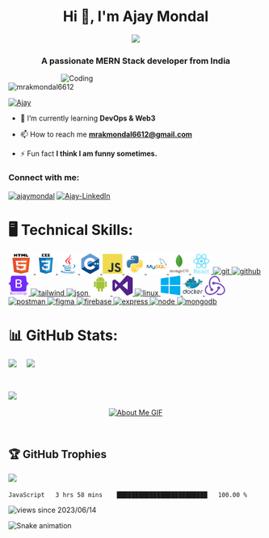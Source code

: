 <!--
**mrakmondal6612/mrakmondal6612** is a ✨ _special_ ✨ repository because its `README.md` (this file) appears on your GitHub profile.

Here are some ideas to get you started:

- 🔭 I’m currently working on ...
- 🌱 I’m currently learning ...
- 👯 I’m looking to collaborate on ...
- 🤔 I’m looking for help with ...
- 💬 Ask me about ...
- 📫 How to reach me: ...
- 😄 Pronouns: ...
- ⚡ Fun fact: ...
-->
<!-- [![MasterHead](https://1.bp.blogspot.com/-7A4WynwLsMw/XbBpCXG8fHI/AAAAAAAAMt4/uOa1bpLskYgrwGbllhSu2SDj_Mig8SXJQCLcBGAsYHQ/s1600/2000_600px.gif)](https://AnkanBera.io) -->




<h1 align="center">Hi 👋, I'm Ajay Mondal</h1>

<p align="center">
  <a href="https://github.com/mrakmondal6612">
    <img src="https://readme-typing-svg.herokuapp.com?color=E22FE4&width=380&height=28&lines=Hi👋+I'm+Ajay+Mondal.....;Nice+To+Meet+You+....&center=true"></a>
</p>

<h3 align="center">A passionate MERN Stack developer from India</h3>
<img align="right" alt="Coding" width="400" src="https://media2.giphy.com/media/2IudUHdI075HL02Pkk/giphy.gif">

<p align="left"> <img src="https://komarev.com/ghpvc/?username=mrakmondal6612&label=Profile%20views&color=0e75b6&style=flat" alt="mrakmondal6612" /> </p>

<p align="left"> <a href="https://www.linkedin.com/in/mr-ak/" target="blank"><img src="https://img.shields.io/twitter/follow/Ajay Mondal?logo=twitter&style=for-the-badge" alt="Ajay" /></a> </p>

- 🌱 I’m currently learning **DevOps & Web3**

- 📫 How to reach me **mrakmondal6612@gmail.com**

- ⚡ Fun fact **I think I am funny sometimes.**

<h3 align="left">Connect with me:</h3>
<p align="left">
<a href="https://twitter.com/" target="blank"><img align="center" src="https://raw.githubusercontent.com/rahuldkjain/github-profile-readme-generator/master/src/images/icons/Social/twitter.svg" alt="ajaymondal" height="30" width="40" /></a>
<a href="https://www.linkedin.com/in/mr-ak/" target="blank"><img align="center" src="https://raw.githubusercontent.com/rahuldkjain/github-profile-readme-generator/master/src/images/icons/Social/linked-in-alt.svg" alt="Ajay-LinkedIn" height="30" width="40" /></a>


    


<!-- <img align="right" alt="coding" width="400" src="https://www.aalpha.net/wp-content/uploads/2020/12/full-stack-development.gif"> -->


    
# 🖥️ Technical Skills:
<div>
<p align="left">
  <a href="https://www.w3schools.com/html/" target="_blank" rel="noreferrer">
    <img src="https://raw.githubusercontent.com/devicons/devicon/master/icons/html5/html5-original-wordmark.svg" alt="html5" width="50" height="40" />
  </a> 
  <a href="https://www.w3schools.com/css/" target="_blank" rel="noreferrer">
    <img src="https://raw.githubusercontent.com/devicons/devicon/master/icons/css3/css3-original-wordmark.svg" alt="css3" width="40" height="40"/>
  </a>
  <a href="https://www.java.com" target="_blank" rel="noreferrer">
    <img src="https://raw.githubusercontent.com/devicons/devicon/master/icons/java/java-original.svg" alt="java" width="40" height="40"/>
  </a>
  <a href="https://www.w3schools.com/cpp/" target="_blank" rel="noreferrer">
    <img src="https://raw.githubusercontent.com/devicons/devicon/master/icons/cplusplus/cplusplus-original.svg" alt="cplusplus" width="40" height="40"/>
  </a>
  <a href="https://developer.mozilla.org/en-US/docs/Web/JavaScript" target="_blank" rel="noreferrer">
    <img src="https://raw.githubusercontent.com/devicons/devicon/master/icons/javascript/javascript-original.svg" alt="javascript" width="40" height="40"/>
  </a>
  <a href="https://www.python.org" target="_blank" rel="noreferrer">
    <img src="https://raw.githubusercontent.com/devicons/devicon/master/icons/python/python-original.svg" alt="python" width="40" height="40"/>
  </a>
  <a href="https://www.mysql.com/" target="_blank" rel="noreferrer">
    <img src="https://raw.githubusercontent.com/devicons/devicon/master/icons/mysql/mysql-original-wordmark.svg" alt="mysql" width="40" height="40"/>
  </a>
  <a href="https://www.mongodb.com/" target="_blank" rel="noreferrer">
    <img src="https://raw.githubusercontent.com/devicons/devicon/master/icons/mongodb/mongodb-original-wordmark.svg" alt="mongodb" width="40" height="40"/>
  </a>
  <a href="https://reactjs.org/" target="_blank" rel="noreferrer">
    <img src="https://raw.githubusercontent.com/devicons/devicon/master/icons/react/react-original-wordmark.svg" alt="react" width="40" height="40"/>
  </a>
  <!-- <a href="https://www.php.net" target="_blank" rel="noreferrer">
    <img src="https://raw.githubusercontent.com/devicons/devicon/master/icons/php/php-original.svg" alt="php" width="40" height="40"/>
  </a> -->
  <!-- <a href="https://aws.amazon.com" target="_blank" rel="noreferrer">
    <img src="https://raw.githubusercontent.com/devicons/devicon/master/icons/amazonwebservices/amazonwebservices-original-wordmark.svg" alt="aws" width="40" height="40"/>
  </a> -->
  <!-- <a href="https://www.oracle.com" target="_blank" rel="noreferrer">
    <img src="https://raw.githubusercontent.com/devicons/devicon/master/icons/oracle/oracle-original.svg" alt="oracle" width="40" height="40"/>
  </a> -->
  <!-- <a href="https://jquery.com/" target="_blank" rel="noreferrer">
    <img src="https://raw.githubusercontent.com/devicons/devicon/master/icons/jquery/jquery-original-wordmark.svg" alt="jquery" width="40" height="40"/>
  </a> -->
  <a href="https://git-scm.com/" target="_blank" rel="noreferrer">
    <img src="https://www.vectorlogo.zone/logos/git-scm/git-scm-icon.svg" alt="git" width="40" height="40"/>
  </a>
  <a href="https://www.github.com" target="_blank" rel="noreferrer">
    <img src="https://www.vectorlogo.zone/logos/github/github-icon.svg" alt="github" width="40" height="40"/>
  </a>
  <!-- <a href="https://flutter.dev" target="_blank" rel="noreferrer">
    <img src="https://www.vectorlogo.zone/logos/flutterio/flutterio-icon.svg" alt="flutter" width="40" height="40"/>
  </a> -->
  <a href="https://getbootstrap.com" target="_blank" rel="noreferrer">
    <img src="https://raw.githubusercontent.com/devicons/devicon/master/icons/bootstrap/bootstrap-plain-wordmark.svg" alt="bootstrap" width="40" height="40"/>
  </a>
  <a href="https://tailwindcss.com/" target="_blank" rel="noreferrer">
    <img src="https://www.vectorlogo.zone/logos/tailwindcss/tailwindcss-icon.svg" alt="tailwind" width="40" height="40"/>
  </a>
  <!-- <a href="https://angular.io/" target="_blank" rel="noreferrer">
    <img src="https://angular.io/assets/images/logos/angular/angular.svg" alt="angular" width="40" height="40"/>
  </a> -->
  <a href="https://www.json.org/" target="_blank" rel="noreferrer">
    <img src="https://www.vectorlogo.zone/logos/json/json-icon.svg" alt="json" width="40" height="40"/>
  </a>
  <!-- <a href="https://httpd.apache.org/" target="_blank" rel="noreferrer">
    <img src="https://raw.githubusercontent.com/devicons/devicon/master/icons/apache/apache-original-wordmark.svg" alt="apache" width="40" height="40"/>
  </a> -->
  <!-- <a href="https://www.canva.com/" target="_blank" rel="noreferrer">
    <img src="https://www.vectorlogo.zone/logos/canva/canva-icon.svg" alt="canva" width="40" height="40"/>
  </a> -->
  <!-- <a href="https://wordpress.com/" target="_blank" rel="noreferrer">
    <img src="https://raw.githubusercontent.com/devicons/devicon/master/icons/wordpress/wordpress-plain.svg" alt="wordpress" width="40" height="40"/>
  </a> -->
  <a href="https://developer.android.com" target="_blank" rel="noreferrer">
    <img src="https://raw.githubusercontent.com/devicons/devicon/master/icons/android/android-original-wordmark.svg" alt="developerandroid" width="40" height="40"/>
  </a>
  <a href="https://code.visualstudio.com/" target="_blank" rel="noreferrer">
    <img src="https://raw.githubusercontent.com/devicons/devicon/master/icons/visualstudio/visualstudio-plain.svg" alt="vscode" width="40" height="40"/>
  </a>
  <!-- <a href="https://www.arduino.cc/" target="_blank" rel="noreferrer">
    <img src="https://cdn.worldvectorlogo.com/logos/arduino-1.svg" alt="arduino" width="40" height="40"/>
  </a> -->
  <a href="https://www.kali.org/" target="_blank" rel="noreferrer">
    <img src="https://upload.wikimedia.org/wikipedia/commons/thumb/2/2b/Kali-dragon-icon.svg/1200px-Kali-dragon-icon.svg.png" alt="linux" width="50" height="50"/>
  </a>
  <a href="https://www.microsoft.com/en-us/windows" target="_blank" rel="noreferrer">
    <img src="https://raw.githubusercontent.com/devicons/devicon/master/icons/windows8/windows8-original.svg" alt="windows" width="40" height="40"/>
  </a>
  <a href="https://www.docker.com/" target="_blank" rel="noreferrer">
    <img src="https://raw.githubusercontent.com/devicons/devicon/master/icons/docker/docker-original-wordmark.svg" alt="docker" width="40" height="40"/>
  </a>
  <!-- <a href="https://opencv.org/" target="_blank" rel="noreferrer">
    <img src="https://www.vectorlogo.zone/logos/opencv/opencv-icon.svg" alt="opencv" width="40" height="40"/>
  </a> -->
  <a href="https://redux.js.org" target="_blank" rel="noreferrer">
    <img src="https://raw.githubusercontent.com/devicons/devicon/master/icons/redux/redux-original.svg" alt="redux" width="40" height="40"/>
  </a>
  <!-- <a href="https://www.tensorflow.org" target="_blank" rel="noreferrer">
    <img src="https://www.vectorlogo.zone/logos/tensorflow/tensorflow-icon.svg" alt="tensorflow" width="40" height="40"/>
  </a> -->
  <a href="https://www.getpostman.com/" target="_blank" rel="noreferrer">
    <img src="https://www.vectorlogo.zone/logos/getpostman/getpostman-icon.svg" alt="postman" width="40" height="40"/>
  </a>
  <a href="https://www.figma.com/" target="_blank" rel="noreferrer">
    <img src="https://www.vectorlogo.zone/logos/figma/figma-icon.svg" alt="figma" width="40" height="40"/>
  </a>
  <a href="https://firebase.google.com/" target="_blank" rel="noreferrer">
    <img src="https://www.vectorlogo.zone/logos/firebase/firebase-icon.svg" alt="firebase" width="40" height="40"/>
  </a>
  <!-- <a href="https://cloud.google.com" target="_blank" rel="noreferrer">
    <img src="https://www.vectorlogo.zone/logos/google_cloud/google_cloud-icon.svg" alt="gcp" width="40" height="40"/>
  </a> -->
  <!-- <a href="https://graphql.org" target="_blank" rel="noreferrer">
    <img src="https://www.vectorlogo.zone/logos/graphql/graphql-icon.svg" alt="graphql" width="40" height="40"/>
  </a> -->
    <a href="https://expressjs.com/" target="_blank" rel="noreferrer">
    <img src="https://www.factfc.com/wp-content/uploads/2024/04/express-js.png" alt="express" width="60" height="40"/>
  </a>
  <a href="https://nodejs.org/en" target="_blank" rel="noreferrer">
    <img src="https://miro.medium.com/v2/resize:fit:800/1*bc9pmTiyKR0WNPka2w3e0Q.png" alt="node" width="60" height="50"/>
  </a>
    <a href="https://www.mongodb.com/" target="_blank" rel="noreferrer">
    <img src="https://w7.pngwing.com/pngs/956/695/png-transparent-mongodb-original-wordmark-logo-icon-thumbnail.png" alt="mongodb" width="60" height="50"/>
  </a>
</p>
</div>



# 📊 GitHub Stats:

  
![](https://github-readme-streak-stats.herokuapp.com/?user=mrakmondal6612&theme=radical&hide_border=false)
&nbsp;&nbsp;&nbsp;
![](https://github-readme-stats.vercel.app/api?username=mrakmondal6612&theme=radical&_border=false&include_all_commits=true&count_private=true) &nbsp; 


&nbsp; &nbsp;&nbsp;&nbsp;
<br/>

![](https://github-readme-stats.vercel.app/api/top-langs/?username=mrakmondal6612&theme=radical&border=false&include_all_commits=true&count_private=true&layout=compact)


<p align="center">
<a href="https://www.linkedin.com/in/mr-ak/" target="blank">
  <img src="https://github.com/7oSkaaa/7oSkaaa/blob/main/Images/about_me.gif?raw=true" alt="About Me GIF" width="180px">      
</a></p>

<br/>

## 🏆 GitHub Trophies
![](https://github-profile-trophy.vercel.app/?username=mrakmondal6612&theme=radical&no-frame=false&no-bg=true&margin-w=4)
<!--START_SECTION:waka-->

```text
JavaScript   3 hrs 58 mins    █████████████████████████   100.00 %
```
<!--END_SECTION:waka-->
![views since 2023/06/14](https://visitor-badge-deno.deno.dev/mrakmondal6612.mrakmondal6612.svg)


<img src="https://res.cloudinary.com/practicaldev/image/fetch/s--z5X0MXQA--/c_limit%2Cf_auto%2Cfl_progressive%2Cq_66%2Cw_880/https://dev-to-uploads.s3.amazonaws.com/uploads/articles/j8wo9f1mou6g5469671h.gif" alt="Snake animation" />
